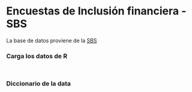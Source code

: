 # Encuestas de Inclusión financiera - SBS

La base de datos proviene de la [SBS](https://www.sbs.gob.pe/inclusion-financiera/Cifras/Encuestas)


### Carga los datos de R


```{r}


```

### Diccionario de la data


